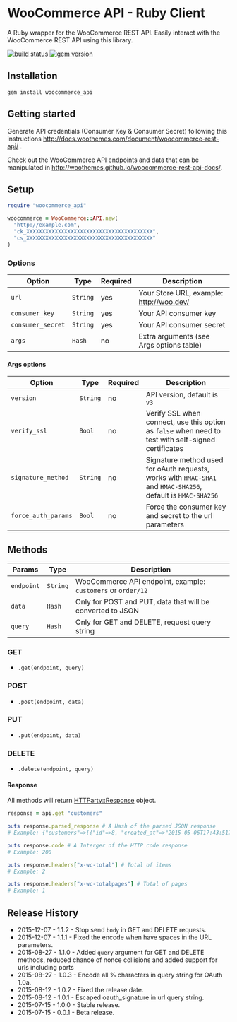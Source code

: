 # WooCommerce API - Ruby Client

A Ruby wrapper for the WooCommerce REST API. Easily interact with the WooCommerce REST API using this library.

[![build status](https://secure.travis-ci.org/woothemes/wc-api-ruby.svg)](http://travis-ci.org/woothemes/wc-api-ruby)
[![gem version](https://badge.fury.io/rb/woocommerce_api.svg)](https://rubygems.org/gems/woocommerce_api)

## Installation

```
gem install woocommerce_api
```

## Getting started

Generate API credentials (Consumer Key & Consumer Secret) following this instructions <http://docs.woothemes.com/document/woocommerce-rest-api/>
.

Check out the WooCommerce API endpoints and data that can be manipulated in <http://woothemes.github.io/woocommerce-rest-api-docs/>.

## Setup

```ruby
require "woocommerce_api"

woocommerce = WooCommerce::API.new(
  "http://example.com",
  "ck_XXXXXXXXXXXXXXXXXXXXXXXXXXXXXXXXXXXXXXXX",
  "cs_XXXXXXXXXXXXXXXXXXXXXXXXXXXXXXXXXXXXXXXX"
)
```

### Options

|       Option      |   Type   | Required |               Description                |
| ----------------- | -------- | -------- | ---------------------------------------- |
| `url`             | `String` | yes      | Your Store URL, example: http://woo.dev/ |
| `consumer_key`    | `String` | yes      | Your API consumer key                    |
| `consumer_secret` | `String` | yes      | Your API consumer secret                 |
| `args`            | `Hash`   | no       | Extra arguments (see Args options table) |

#### Args options

|       Option       |   Type   | Required |                                                 Description                                                  |
| ------------------ | -------- | -------- | ------------------------------------------------------------------------------------------------------------ |
| `version`          | `String` | no       | API version, default is `v3`                                                                                 |
| `verify_ssl`       | `Bool`   | no       | Verify SSL when connect, use this option as `false` when need to test with self-signed certificates          |
| `signature_method` | `String` | no       | Signature method used for oAuth requests, works with `HMAC-SHA1` and `HMAC-SHA256`, default is `HMAC-SHA256` |
| `force_auth_params`| `Bool`   | no       | Force the consumer key and secret to the url parameters                                                      |

## Methods

|   Params   |   Type   |                         Description                          |
| ---------- | -------- | ------------------------------------------------------------ |
| `endpoint` | `String` | WooCommerce API endpoint, example: `customers` or `order/12` |
| `data`     | `Hash`   | Only for POST and PUT, data that will be converted to JSON   |
| `query`    | `Hash`   | Only for GET and DELETE, request query string                |

### GET

- `.get(endpoint, query)`

### POST

- `.post(endpoint, data)`

### PUT

- `.put(endpoint, data)`

### DELETE

- `.delete(endpoint, query)`

#### Response

All methods will return [HTTParty::Response](https://github.com/jnunemaker/httparty) object.

```ruby
response = api.get "customers"

puts response.parsed_response # A Hash of the parsed JSON response
# Example: {"customers"=>[{"id"=>8, "created_at"=>"2015-05-06T17:43:51Z", "email"=>

puts response.code # A Interger of the HTTP code response
# Example: 200

puts response.headers["x-wc-total"] # Total of items
# Example: 2

puts response.headers["x-wc-totalpages"] # Total of pages
# Example: 1
```

## Release History

- 2015-12-07 - 1.1.2 - Stop send `body` in GET and DELETE requests.
- 2015-12-07 - 1.1.1 - Fixed the encode when have spaces in the URL parameters.
- 2015-08-27 - 1.1.0 - Added `query` argument for GET and DELETE methods, reduced chance of nonce collisions and added support for urls including ports
- 2015-08-27 - 1.0.3 - Encode all % characters in query string for OAuth 1.0a.
- 2015-08-12 - 1.0.2 - Fixed the release date.
- 2015-08-12 - 1.0.1 - Escaped oauth_signature in url query string.
- 2015-07-15 - 1.0.0 - Stable release.
- 2015-07-15 - 0.0.1 - Beta release.

